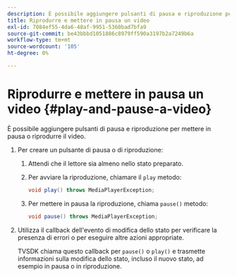 ```yaml
---
description: È possibile aggiungere pulsanti di pausa e riproduzione per mettere in pausa o riprodurre il video.
title: Riprodurre e mettere in pausa un video
exl-id: 7084ef55-4da6-48af-9951-5360bad7bfa9
source-git-commit: be43bbbd1051886c8979ff590a3197b2a7249b6a
workflow-type: tm+mt
source-wordcount: '105'
ht-degree: 0%

---
```


# Riprodurre e mettere in pausa un video {#play-and-pause-a-video}

È possibile aggiungere pulsanti di pausa e riproduzione per mettere in pausa o riprodurre il video.

1. Per creare un pulsante di pausa o di riproduzione:
   1. Attendi che il lettore sia almeno nello stato preparato.
   1. Per avviare la riproduzione, chiamare il `play` metodo:

      ```java
      void play() throws MediaPlayerException;
      ```

   1. Per mettere in pausa la riproduzione, chiama `pause()` metodo:

      ```java
      void pause() throws MediaPlayerException;
      ```

1. Utilizza il callback dell&#39;evento di modifica dello stato per verificare la presenza di errori o per eseguire altre azioni appropriate.

   TVSDK chiama questo callback per `pause()` o `play()` e trasmette informazioni sulla modifica dello stato, incluso il nuovo stato, ad esempio in pausa o in riproduzione.
